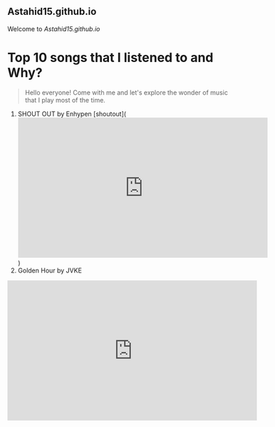 ## Astahid15.github.io
Welcome to *Astahid15.github.io*
# Top 10 songs that I listened to and Why?
> Hello everyone! Come with me and let's explore the wonder of music that I play most of the time.
1. SHOUT OUT by Enhypen
[shoutout](<iframe width="560" height="315" src="https://www.youtube.com/embed/U1VhxZYpZ0U" title="YouTube video player" frameborder="0" allow="accelerometer; autoplay; clipboard-write; encrypted-media; gyroscope; picture-in-picture" allowfullscreen></iframe>)
2. Golden Hour by JVKE
<iframe width="560" height="315" src="https://www.youtube.com/embed/PEM0Vs8jf1w" title="YouTube video player" frameborder="0" allow="accelerometer; autoplay; clipboard-write; encrypted-media; gyroscope; picture-in-picture" allowfullscreen></iframe>
